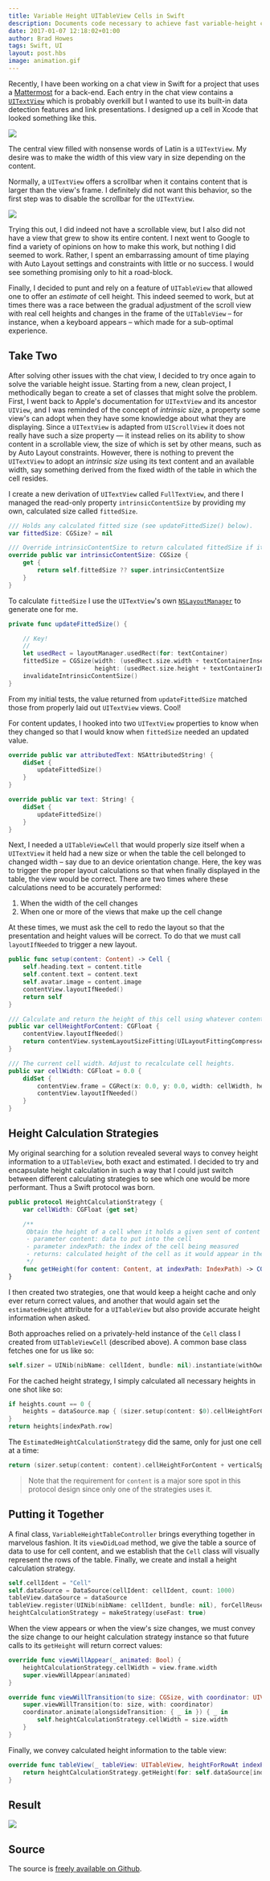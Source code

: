 ```yaml
--- 
title: Variable Height UITableView Cells in Swift
description: Documents code necessary to achieve fast variable-height cells that use Auto Layout
date: 2017-01-07 12:18:02+01:00
author: Brad Howes
tags: Swift, UI
layout: post.hbs
image: animation.gif
---
```


Recently, I have been working on a chat view in Swift for a project that uses a
[Mattermost](http://mattermost.org) for a back-end. Each entry in the chat view contains a
[`UITextView`](https://developer.apple.com/reference/uikit/uitextview)
which is probably overkill but I wanted to use its built-in data detection features and link presentations. I
designed up a cell in Xcode that looked something like this.

![](IncomingCell.png)

The central view filled with nonsense words of Latin is a `UITextView`. My desire was to make the width of this
view vary in size depending on the content.

Normally, a `UITextView` offers a scrollbar when it contains content that is larger than the view's frame. I
definitely did not want this behavior, so the first step was to disable the scrollbar for the `UITextView`.

![](DisableScrolling.png)

Trying this out, I did indeed not have a scrollable view, but I also did not have a view that grew to show its
entire content. I next went to Google to find a variety of opinions on how to make this work, but nothing I did
seemed to work. Rather, I spent an embarrassing amount of time playing with Auto Layout settings and constraints
with little or no success. I would see something promising only to hit a road-block.

Finally, I decided to punt and rely on a feature of `UITableView` that allowed one to offer an *estimate* of
cell height. This indeed seemed to work, but at times there was a race between the gradual adjustment of the
scroll view with real cell heights and changes in the frame of the `UITableView` – for instance, when a keyboard
appears – which made for a sub-optimal experience.

## Take Two

After solving other issues with the chat view, I decided to try once again to solve the variable height issue.
Starting from a new, clean project, I methodically began to create a set of classes that might solve the
problem. First, I went back to Apple's documentation for `UITextView` and its ancestor `UIView`, and I was
reminded of the concept of *intrinsic size*, a property some view's can adopt when they have some knowledge
about what they are displaying. Since a `UITextView` is adapted from `UIScrollView` it does not really have such
a size property — it instead relies on its ability to show content in a scrollable view, the size of which is
set by other means, such as by Auto Layout constraints. However, there is nothing to prevent the `UITextView` to
adopt an *intrinsic size* using its text content and an available width, say something derived from the fixed
width of the table in which the cell resides.

I create a new derivation of `UITextView` called `FullTextView`, and there I managed the read-only property
`intrinsicContentSize` by providing my own, calculated size called `fittedSize`.

```swift
/// Holds any calculated fitted size (see updateFittedSize() below).
var fittedSize: CGSize? = nil

/// Override intrinsicContentSize to return calculated fittedSize if it exists
override public var intrinsicContentSize: CGSize {
    get {
        return self.fittedSize ?? super.intrinsicContentSize
    }
}
```

To calculate `fittedSize` I use the `UITextView`'s own
[`NSLayoutManager`](https://developer.apple.com/reference/uikit/nslayoutmanager) to generate one for me.

```swift
private func updateFittedSize() {

    // Key!
    //
    let usedRect = layoutManager.usedRect(for: textContainer)
    fittedSize = CGSize(width: (usedRect.size.width + textContainerInset.left + textContainerInset.right),
                        height: (usedRect.size.height + textContainerInset.top + textContainerInset.bottom))
    invalidateIntrinsicContentSize()
}
```

From my initial tests, the value returned from `updateFittedSize` matched those from properly laid out
`UITextView` views. Cool!

For content updates, I hooked into two `UITextView` properties to know when they changed so that I would know
when `fittedSize` needed an updated value.

```swift
override public var attributedText: NSAttributedString! {
    didSet {
        updateFittedSize()
    }
}

override public var text: String! {
    didSet {
        updateFittedSize()
    }
}
```

Next, I needed a `UITableViewCell` that would properly size itself when a `UITextView` it held had a new size or
when the table the cell belonged to changed width – say due to an device orientation change. Here, the key was
to trigger the proper layout calculations so that when finally displayed in the table, the view would be
correct. There are two times where these calculations need to be accurately performed:

1. When the width of the cell changes
2. When one or more of the views that make up the cell change

At these times, we must ask the cell to redo the layout so that the presentation and height values will be
correct. To do that we must call `layoutIfNeeded` to trigger a new layout.

```swift
public func setup(content: Content) -> Cell {
    self.heading.text = content.title
    self.content.text = content.text
    self.avatar.image = content.image
    contentView.layoutIfNeeded()
    return self
}

/// Calculate and return the height of this cell using whatever content is currently in the views.
public var cellHeightForContent: CGFloat {
    contentView.layoutIfNeeded()
    return contentView.systemLayoutSizeFitting(UILayoutFittingCompressedSize).height
}

/// The current cell width. Adjust to recalculate cell heights.
public var cellWidth: CGFloat = 0.0 {
    didSet {
        contentView.frame = CGRect(x: 0.0, y: 0.0, width: cellWidth, height: 9999.0)
        contentView.layoutIfNeeded()
    }
}
```

## Height Calculation Strategies

My original searching for a solution revealed several ways to convey height information to a `UITableView`, both
exact and estimated. I decided to try and encapsulate height calculation in such a way that I could just switch
between different calculating strategies to see which one would be more performant. Thus a Swift protocol was
born.

```swift
public protocol HeightCalculationStrategy {
    var cellWidth: CGFloat {get set}

    /**
     Obtain the height of a cell when it holds a given sent of content
     - parameter content: data to put into the cell
     - parameter indexPath: the index of the cell being measured
     - returns: calculated height of the cell as it would appear in the table
     */
    func getHeight(for content: Content, at indexPath: IndexPath) -> CGFloat
}
```

I then created two strategies, one that would keep a height cache and only ever return correct values, and
another that would again set the `estimatedHeight` attribute for a `UITableView` but also provide accurate
height information when asked.

Both approaches relied on a privately-held instance of the `Cell` class I created from `UITableViewCell`
(described above). A common base class fetches one for us like so:

```swift
self.sizer = UINib(nibName: cellIdent, bundle: nil).instantiate(withOwner: nil, options: nil)[0] as! Cell
```

For the cached height strategy, I simply calculated all necessary heights in one shot like so:

```swift
if heights.count == 0 {
    heights = dataSource.map { (sizer.setup(content: $0).cellHeightForContent + verticalSpacing).rounded() }
}
return heights[indexPath.row]
```

The `EstimatedHeightCalculationStrategy` did the same, only for just one cell at a time:

```swift
return (sizer.setup(content: content).cellHeightForContent + verticalSpacing).rounded()
```

> Note that the requirement for `content` is a major sore spot in this protocol design since only one of the
> strategies uses it.

## Putting it Together

A final class, `VariableHeightTableController` brings everything together in marvelous fashion. It its
`viewDidLoad` method, we give the table a source of data to use for cell content, and we establish that the
`Cell` class will visually represent the rows of the table. Finally, we create and install a height calculation
strategy.

```swift
self.cellIdent = "Cell"
self.dataSource = DataSource(cellIdent: cellIdent, count: 1000)
tableView.dataSource = dataSource
tableView.register(UINib(nibName: cellIdent, bundle: nil), forCellReuseIdentifier: cellIdent)
heightCalculationStrategy = makeStrategy(useFast: true)
```

When the view appears or when the view's size changes, we must convey the size change to our height calculation
strategy instance so that future calls to its `getHeight` will return correct values:

```swift
override func viewWillAppear(_ animated: Bool) {
    heightCalculationStrategy.cellWidth = view.frame.width
    super.viewWillAppear(animated)
}

override func viewWillTransition(to size: CGSize, with coordinator: UIViewControllerTransitionCoordinator) {
    super.viewWillTransition(to: size, with: coordinator)
    coordinator.animate(alongsideTransition: { _ in }) { _ in
        self.heightCalculationStrategy.cellWidth = size.width
    }
}
```

Finally, we convey calculated height information to the table view:

```swift
override func tableView(_ tableView: UITableView, heightForRowAt indexPath: IndexPath) -> CGFloat {
    return heightCalculationStrategy.getHeight(for: self.dataSource[indexPath.row], at: indexPath)
}
```

## Result

![](animation.gif)

## Source

The source is [freely available on Github](https://github.com/bradhowes/vhtc).
